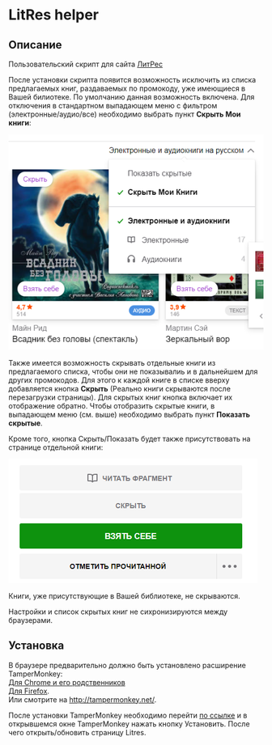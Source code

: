 # LitRes helper

## Описание
Пользовательский скрипт для сайта [ЛитРес](https://www.litres.ru/)

После установки скрипта появится возможность исключить из списка предлагаемых книг, раздаваемых по промокоду, уже имеющиеся в Вашей билиотеке.
По умолчанию данная возможность включена. Для отключения в стандартном выпадающем меню с фильтром (электронные/аудио/все) необходимо выбрать пункт **Скрыть Мои книги**:

![Новые пункты в меню](docs/image1.png)

Также имеется возможность скрывать отдельные книги из предлагаемого списка, чтобы они не показывалиь и в дальнейшем для других промокодов.
Для этого к каждой книге в списке вверху добавляется кнопка **Скрыть** (Реально книги скрываются после перезагрузки страницы). Для скрытых книг кнопка включает их отображение обратно.
Чтобы отобразить скрытые книги, в выпадающем меню (см. выше) необходимо выбрать пункт **Показать скрытые**.

Кроме того, кнопка Скрыть/Показать будет также присутствовать на странице отдельной книги:

![Меню отдельной книги](docs/image2.png)

Книги, уже присутствующие в Вашей библиотеке, не скрываются.

Настройки и список скрытых книг не сихронизируются между браузерами.


## Установка
В браузере предварительно должно быть установлено расширение TamperMonkey:  
[Для Chrome и его родственников](https://chrome.google.com/webstore/detail/tampermonkey/dhdgffkkebhmkfjojejmpbldmpobfkfo)  
[Для Firefox](https://addons.mozilla.org/en-US/firefox/addon/tampermonkey/).   
Или смотрите на http://tampermonkey.net/. 

После установки TamperMonkey необходимо перейти [по ссылке](https://github.com/alezhu/litres_helper/raw/master/litres_helper.user.js) и в открывшемся окне  TamperMonkey  нажать кнопку Установить. После чего открыть/обновить страницу Litres.
